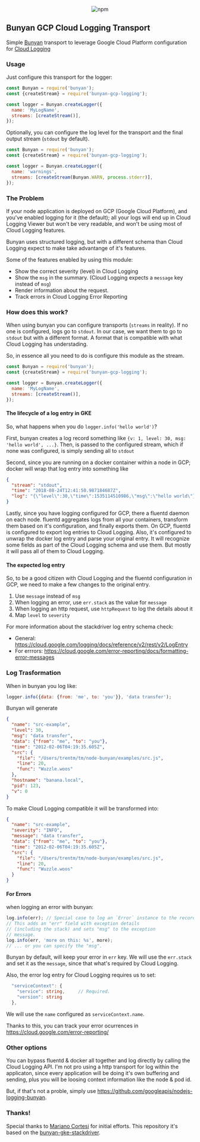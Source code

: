 <p align="center">
  <img alt="npm" src="https://img.shields.io/npm/v/bunyan-gcp-logging">
</p>

## Bunyan GCP Cloud Logging Transport

Simple [Bunyan](https://npmjs.com/package/bunyan) transport to leverage Google Cloud Platform configuration for [Cloud Logging](https://cloud.google.com/run/docs/logging)

### Usage

Just configure this transport for the logger:

```js
const Bunyan = require('bunyan');
const {createStream} = require('bunyan-gcp-logging');

const logger = Bunyan.createLogger({
  name: 'MyLogName',
  streams: [createStream()],
});
```

Optionally, you can configure the log level for the transport and the final output stream
(`stdout` by default).

```js
const Bunyan = require('bunyan');
const {createStream} = require('bunyan-gcp-logging');

const logger = Bunyan.createLogger({
  name: 'warnings',
  streams: [createStream(Bunyan.WARN, process.stderr)],
});
```

### The Problem

If your node application is deployed on GCP (Google Cloud Platform), and you've enabled logging for it (the default); all
your logs will end up in Cloud Logging Viewer but won't be very readable, and won't be using most
of Cloud Logging features.

Bunyan uses structured logging, but with a different schema than Cloud Logging expect to make take
advantange of it's features.

Some of the features enabled by using this module:

- Show the correct severity (level) in Cloud Logging
- Show the `msg` in the summary. (Cloud Logging expects a `message` key instead of `msg`)
- Render information about the request.
- Track errors in Cloud Logging Error Reporting

### How does this work?

When using bunyan you can configure transports (`streams` in reality). If no one is configured, logs
go to `stdout`. In our case, we want them to go to `stdout` but with a different format. A format
that is compatible with what Cloud Logging has understading.

So, in essence all you need to do is configure this module as the stream.

```js
const Bunyan = require('bunyan');
const {createStream} = require('bunyan-gcp-logging');

const logger = Bunyan.createLogger({
  name: 'MyLogName',
  streams: [createStream()],
});
```

#### The lifecycle of a log entry in GKE

So, what happens when you do `logger.info('hello world')`?

First, bunyan creates a log record something like `{v: 1, level: 30, msg: 'hello world', ...}`.
Then, is passed to the configured stream, which if none was configured, is simply sending all to
`stdout`

Second, since you are running on a docker container within a node in GCP; docker will wrap that log
entry into something like

```json
{
  "stream": "stdout",
  "time": "2018-08-24T12:41:50.987184687Z",
  "log": "{\"level\":30,\"time\":1535114510986,\"msg\":\"hello world\"}"
}
```



Lastly, since you have logging configured for GCP, there a fluentd daemon on each node. fluentd
aggregates logs from all your containers, transform them based on it's configuration, and finally
exports them. On GCP, fluentd is configured to export log entries to Cloud Logging. Also, it's
configured to unwrap the docker log entry and parse your original entry. It will recognize some fields
as part of the Cloud Logging schema and use them. But mostly it will pass all of them to Cloud Logging.

#### The expected log entry

So, to be a good citizen with Cloud Logging and the fluentd configuration in GCP, we need to make a
few changes to the original entry.

1. Use `message` instead of `msg`
2. When logging an error, use `err.stack` as the value for `message`
3. When logging an http request, use `httpRequest` to log the details about it
4. Map `level` to `severity`

For more information about the stackdriver log entry schema check:

- General: https://cloud.google.com/logging/docs/reference/v2/rest/v2/LogEntry
- For errrors: https://cloud.google.com/error-reporting/docs/formatting-error-messages

### Log Trasformation

When in bunyan you log like:

```js
logger.info({data: {from: 'me', to: 'you'}}, 'data transfer');
```

Bunyan will generate

```json
{
  "name": "src-example",
  "level": 30,
  "msg": "data transfer",
  "data": {"from": "me", "to": "you"},
  "time": "2012-02-06T04:19:35.605Z",
  "src": {
    "file": "/Users/trentm/tm/node-bunyan/examples/src.js",
    "line": 20,
    "func": "Wuzzle.woos"
  },
  "hostname": "banana.local",
  "pid": 123,
  "v": 0
}
```

To make Cloud Logging compatible it will be transformed into:

```json
{
  "name": "src-example",
  "severity": "INFO",
  "message": "data transfer",
  "data": {"from": "me", "to": "you"},
  "time": "2012-02-06T04:19:35.605Z",
  "src": {
    "file": "/Users/trentm/tm/node-bunyan/examples/src.js",
    "line": 20,
    "func": "Wuzzle.woos"
  }
}
```

#### For Errors

when logging an error with bunyan:

```js
log.info(err); // Special case to log an `Error` instance to the record.
// This adds an "err" field with exception details
// (including the stack) and sets "msg" to the exception
// message.
log.info(err, 'more on this: %s', more);
// ... or you can specify the "msg".
```

Bunyan by default, will keep your error in `err` key. We will use the `err.stack` and set it
as the `message`, since that what's required by Cloud Logging.

Also, the error log entry for Cloud Logging requires us to set:

```ts
  "serviceContext": {
    "service": string,     // Required.
    "version": string
  },
```

We will use the `name` configured as `serviceContext.name`.

Thanks to this, you can track your error ocurrences in https://cloud.google.com/error-reporting/

### Other options

You can bypass fluentd & docker all together and log directly by calling the Cloud Logging API. I'm
not pro using a http transport for log within the applicaton, since every application will be
doing it's own buffering and sending, plus you will be loosing context information like the
node & pod id.

But, if that's not a proble, simply use https://github.com/googleapis/nodejs-logging-bunyan.

### Thanks!

Special thanks to [Mariano Cortesi](https://github.com/mcortesi) for initial efforts. This repository it's based on the [bunyan-gke-stackdriver](https://github.com/mcortesi/bunyan-gke-stackdriver).